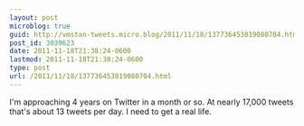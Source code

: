```yaml
---
layout: post
microblog: true
guid: http://vmstan-tweets.micro.blog/2011/11/18/137736453819080704.html
post_id: 3039623
date: 2011-11-18T21:38:24-0600
lastmod: 2011-11-18T21:38:24-0600
type: post
url: /2011/11/18/137736453819080704.html
---
```

I'm approaching 4 years on Twitter in a month or so. At nearly 17,000 tweets that's about 13 tweets per day. I need to get a real life.

